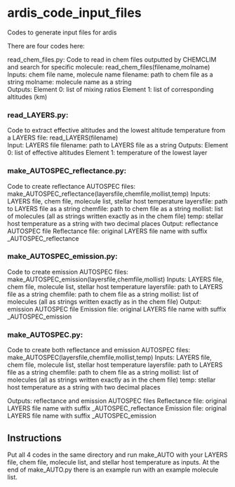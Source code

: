 # ardis_code_input_files
Codes to generate input files for ardis


There are four codes here:

read_chem_files.py:
Code to read in chem files outputted by CHEMCLIM and search for specific molecule:
    read_chem_files(filename,molname)    
Inputs: chem file name, molecule name
    filename:  path to chem file as a string
    molname:  molecule name as a string    
Outputs:
    Element 0: list of mixing ratios
    Element 1: list of corresponding altitudes (km)
    
### read_LAYERS.py:
Code to extract effective altitudes and the lowest altitude temperature from a LAYERS file:
    read_LAYERS(filename)   
Input:  LAYERS file
    filename:  path to LAYERS file as a string 
Outputs:
    Element 0:  list of effective altitudes
    Element 1: temperature of the lowest layer
    
### make_AUTOSPEC_reflectance.py:
Code to create reflectance AUTOSPEC files:
    make_AUTOSPEC_reflectance(layersfile,chemfile,mollist,temp)
Inputs: LAYERS file, chem file, molecule list, stellar host temperature
    layersfile:  path to LAYERS file as a string
    chemfile:  path to chem file as a string
    mollist: list of molecules (all as strings written exactly as in the chem file)
    temp: stellar host temperature as a string with two decimal places
Output: reflectance AUTOSPEC file
    Reflectance file:  original LAYERS file name with suffix _AUTOSPEC_reflectance
    
### make_AUTOSPEC_emission.py:
Code to create emission AUTOSPEC files:
    make_AUTOSPEC_emission(layersfile,chemfile,mollist)
Inputs: LAYERS file, chem file, molecule list, stellar host temperature
    layersfile:  path to LAYERS file as a string
    chemfile:  path to chem file as a string
    mollist: list of molecules (all as strings written exactly as in the chem file)
Output: emission AUTOSPEC file
    Emission file:  original LAYERS file name with suffix _AUTOSPEC_emission

### make_AUTOSPEC.py:
Code to create both reflectance and emission AUTOSPEC files:
    make_AUTOSPEC(layersfile,chemfile,mollist,temp)
Inputs: LAYERS file, chem file, molecule list, stellar host temperature
    layersfile:  path to LAYERS file as a string
    chemfile:  path to chem file as a string
    mollist: list of molecules (all as strings written exactly as in the chem file)
    temp: stellar host temperature as a string with two decimal places
    
Outputs: reflectance and emission AUTOSPEC files
    Reflectance file:  original LAYERS file name with suffix _AUTOSPEC_reflectance
    Emission file:  original LAYERS file name with suffix _AUTOSPEC_emission  
    
    
## Instructions
Put all 4 codes in the same directory and run make_AUTO with your LAYERS file, chem file, molecule list, and stellar host temperature as inputs.  At the end of make_AUTO.py there is an example run with an example molecule list.
    
    
    
